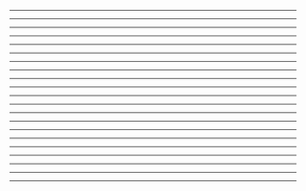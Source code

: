 ---
-------
-------
-------
-------
-------
-------
-------
-------
-------
-------
-------
-------
-------
-------
-------
-------
-------
-------
-------
-------

